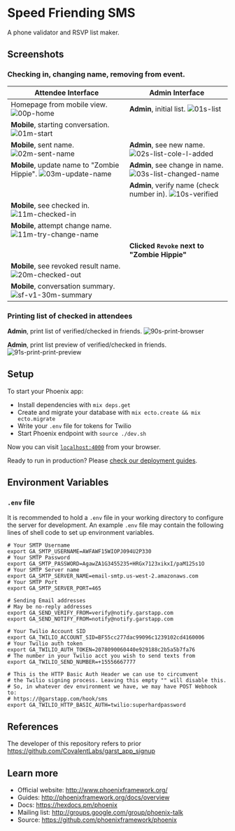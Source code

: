 # Speed Friending SMS

A phone validator and RSVP list maker.

## Screenshots

### Checking in, changing name, removing from event.

| Attendee Interface | Admin Interface |
| ------------- | ------------- |
| Homepage from mobile view. ![00p-home](screenshots/sf-v1-00p-home.png)  | **Admin**, initial list. ![01s-list](screenshots/sf-v1-01s-list.png) |
| **Mobile**, starting conversation. ![01m-start](screenshots/sf-v1-01m-start.png) |  |
| **Mobile**, sent name. ![02m-sent-name](screenshots/sf-v1-02m-sent-name.png) | **Admin**, see new name. ![02s-list-cole-l-added](screenshots/sf-v1-02s-list-cole-l-added.png) |
| **Mobile**, update name to "Zombie Hippie". ![03m-update-name](screenshots/sf-v1-03m-update-name.png) | **Admin**, see change in name. ![03s-list-changed-name](screenshots/sf-v1-03s-list-changed-name.png) |
|  | **Admin**, verify name (check number in). ![10s-verified](screenshots/sf-v1-10s-verified.png) |
| **Mobile**, see checked in. ![11m-checked-in](screenshots/sf-v1-11m-checked-in.png) |  |
| **Mobile**, attempt change name. ![11m-try-change-name](screenshots/sf-v1-11m-try-change-name.png) |  |
|  | **Clicked `Revoke` next to "Zombie Hippie"** |
| **Mobile**, see revoked result name. ![20m-checked-out](screenshots/sf-v1-20m-checked-out.png) |  |
| **Mobile**, conversation summary. ![sf-v1-30m-summary](screenshots/sf-v1-30m-summary.png) | |

### Printing list of checked in attendees

**Admin**, print list of verified/checked in friends. ![90s-print-browser](screenshots/sf-v1-90s-print-browser.png)

**Admin**, print list preview of verified/checked in friends. ![91s-print-print-preview](screenshots/sf-v1-91s-print-print-preview.png)

## Setup

To start your Phoenix app:

  * Install dependencies with `mix deps.get`
  * Create and migrate your database with `mix ecto.create && mix ecto.migrate`
  * Write your `.env` file for tokens for Twilio
  * Start Phoenix endpoint with `source ./dev.sh`

Now you can visit [`localhost:4000`](http://localhost:4000) from your browser.

Ready to run in production? Please [check our deployment guides](http://www.phoenixframework.org/docs/deployment).

## Environment Variables

### `.env` file

It is recommended to hold a `.env` file in your working directory to configure the server for
development. An example `.env` file may contain the following lines of shell code to set up
environment variables.

```shell
# Your SMTP Username
export GA_SMTP_USERNAME=AWFAWF15WIOPJ094U2P330
# Your SMTP Password
export GA_SMTP_PASSWORD=AgawZA1G3455235+HRGx7123xikxI/paM125s1O
# Your SMTP Server name
export GA_SMTP_SERVER_NAME=email-smtp.us-west-2.amazonaws.com
# Your SMTP Port
export GA_SMTP_SERVER_PORT=465

# Sending Email addresses
# May be no-reply addresses
export GA_SEND_VERIFY_FROM=verify@notify.garstapp.com
export GA_SEND_NOTIFY_FROM=notify@notify.garstapp.com

# Your Twilio Account SID
export GA_TWILIO_ACCOUNT_SID=BF55cc277dac99096c1239102cd4160006
# Your Twilio auth token
export GA_TWILIO_AUTH_TOKEN=2078090060440e929188c2b5a5b7fa76
# The number in your Twilio acct you wish to send texts from
export GA_TWILIO_SEND_NUMBER=+15556667777

# This is the HTTP Basic Auth Header we can use to circumvent
# the Twilio signing process. Leaving this empty "" will disable this.
# So, in whatever dev environment we have, we may have POST Webhook to:
# https://@garstapp.com/hook/sms
export GA_TWILIO_HTTP_BASIC_AUTH=twilio:superhardpassword

```

## References

The developer of this repository refers to prior https://github.com/CovalentLabs/garst_app_signup

## Learn more

  * Official website: http://www.phoenixframework.org/
  * Guides: http://phoenixframework.org/docs/overview
  * Docs: https://hexdocs.pm/phoenix
  * Mailing list: http://groups.google.com/group/phoenix-talk
  * Source: https://github.com/phoenixframework/phoenix
